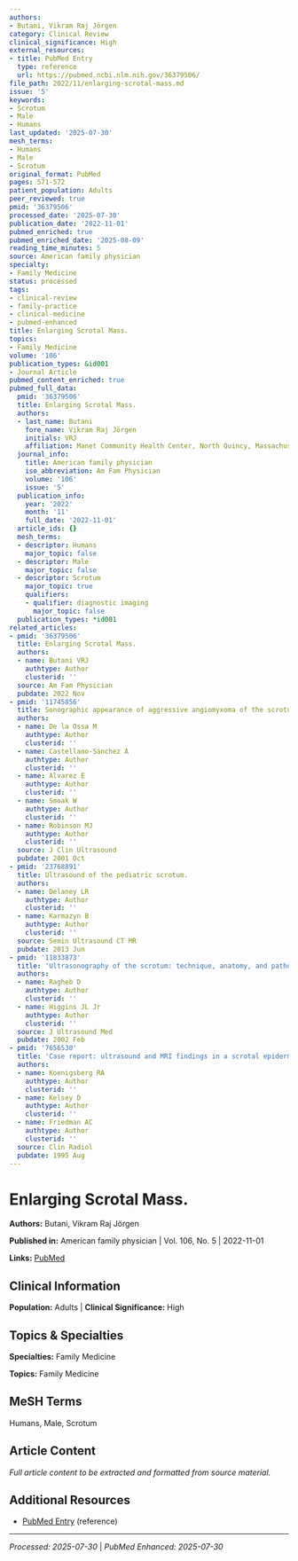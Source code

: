 ```yaml
---
authors:
- Butani, Vikram Raj Jörgen
category: Clinical Review
clinical_significance: High
external_resources:
- title: PubMed Entry
  type: reference
  url: https://pubmed.ncbi.nlm.nih.gov/36379506/
file_path: 2022/11/enlarging-scrotal-mass.md
issue: '5'
keywords:
- Scrotum
- Male
- Humans
last_updated: '2025-07-30'
mesh_terms:
- Humans
- Male
- Scrotum
original_format: PubMed
pages: 571-572
patient_population: Adults
peer_reviewed: true
pmid: '36379506'
processed_date: '2025-07-30'
publication_date: '2022-11-01'
pubmed_enriched: true
pubmed_enriched_date: '2025-08-09'
reading_time_minutes: 5
source: American family physician
specialty:
- Family Medicine
status: processed
tags:
- clinical-review
- family-practice
- clinical-medicine
- pubmed-enhanced
title: Enlarging Scrotal Mass.
topics:
- Family Medicine
volume: '106'
publication_types: &id001
- Journal Article
pubmed_content_enriched: true
pubmed_full_data:
  pmid: '36379506'
  title: Enlarging Scrotal Mass.
  authors:
  - last_name: Butani
    fore_name: Vikram Raj Jörgen
    initials: VRJ
    affiliation: Manet Community Health Center, North Quincy, Massachusetts.
  journal_info:
    title: American family physician
    iso_abbreviation: Am Fam Physician
    volume: '106'
    issue: '5'
  publication_info:
    year: '2022'
    month: '11'
    full_date: '2022-11-01'
  article_ids: {}
  mesh_terms:
  - descriptor: Humans
    major_topic: false
  - descriptor: Male
    major_topic: false
  - descriptor: Scrotum
    major_topic: true
    qualifiers:
    - qualifier: diagnostic imaging
      major_topic: false
  publication_types: *id001
related_articles:
- pmid: '36379506'
  title: Enlarging Scrotal Mass.
  authors:
  - name: Butani VRJ
    authtype: Author
    clusterid: ''
  source: Am Fam Physician
  pubdate: 2022 Nov
- pmid: '11745856'
  title: Sonographic appearance of aggressive angiomyxoma of the scrotum.
  authors:
  - name: De la Ossa M
    authtype: Author
    clusterid: ''
  - name: Castellano-Sanchez A
    authtype: Author
    clusterid: ''
  - name: Alvarez E
    authtype: Author
    clusterid: ''
  - name: Smoak W
    authtype: Author
    clusterid: ''
  - name: Robinson MJ
    authtype: Author
    clusterid: ''
  source: J Clin Ultrasound
  pubdate: 2001 Oct
- pmid: '23768891'
  title: Ultrasound of the pediatric scrotum.
  authors:
  - name: Delaney LR
    authtype: Author
    clusterid: ''
  - name: Karmazyn B
    authtype: Author
    clusterid: ''
  source: Semin Ultrasound CT MR
  pubdate: 2013 Jun
- pmid: '11833873'
  title: 'Ultrasonography of the scrotum: technique, anatomy, and pathologic entities.'
  authors:
  - name: Ragheb D
    authtype: Author
    clusterid: ''
  - name: Higgins JL Jr
    authtype: Author
    clusterid: ''
  source: J Ultrasound Med
  pubdate: 2002 Feb
- pmid: '7656530'
  title: 'Case report: ultrasound and MRI findings in a scrotal epidermoid cyst.'
  authors:
  - name: Koenigsberg RA
    authtype: Author
    clusterid: ''
  - name: Kelsey D
    authtype: Author
    clusterid: ''
  - name: Friedman AC
    authtype: Author
    clusterid: ''
  source: Clin Radiol
  pubdate: 1995 Aug
---
```


# Enlarging Scrotal Mass.

**Authors:** Butani, Vikram Raj Jörgen

**Published in:** American family physician | Vol. 106, No. 5 | 2022-11-01

**Links:** [PubMed](https://pubmed.ncbi.nlm.nih.gov/36379506/)

## Clinical Information

**Population:** Adults | **Clinical Significance:** High

## Topics & Specialties

**Specialties:** Family Medicine

**Topics:** Family Medicine

## MeSH Terms

Humans, Male, Scrotum

## Article Content

*Full article content to be extracted and formatted from source material.*

## Additional Resources

- [PubMed Entry](https://pubmed.ncbi.nlm.nih.gov/36379506/) (reference)

---

*Processed: 2025-07-30* | *PubMed Enhanced: 2025-07-30*
